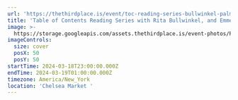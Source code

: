 ```yaml
---
url: 'https://thethirdplace.is/event/toc-reading-series-bullwinkel-palmer-clein-1'
title: 'Table of Contents Reading Series with Rita Bullwinkel, and Emmeline Clein! '
image: >-
  https://storage.googleapis.com/assets.thethirdplace.is/event-photos/Pxc-hcSSR9u3S8bhT9QLjw.webp
imageControls:
  size: cover
  posX: 50
  posY: 50
startTime: 2024-03-18T23:00:00.000Z
endTime: 2024-03-19T01:00:00.000Z
timezone: America/New_York
location: 'Chelsea Market '
---
```


